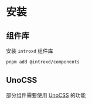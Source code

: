 # 安装

## 组件库

安装 `introxd` 组件库

```bash
pnpm add @introxd/components
```

## UnoCSS

部分组件需要使用 [UnoCSS](https://unocss.dev) 的功能
